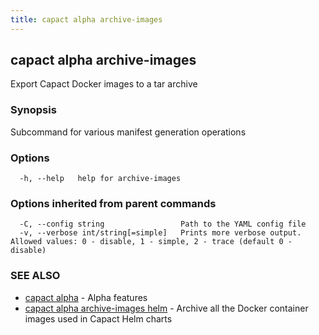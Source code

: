 ```yaml
---
title: capact alpha archive-images
---
```


## capact alpha archive-images

Export Capact Docker images to a tar archive

### Synopsis

Subcommand for various manifest generation operations

### Options

```
  -h, --help   help for archive-images
```

### Options inherited from parent commands

```
  -C, --config string                 Path to the YAML config file
  -v, --verbose int/string[=simple]   Prints more verbose output. Allowed values: 0 - disable, 1 - simple, 2 - trace (default 0 - disable)
```

### SEE ALSO

* [capact alpha](capact_alpha.md)	 - Alpha features
* [capact alpha archive-images helm](capact_alpha_archive-images_helm.md)	 - Archive all the Docker container images used in Capact Helm charts

